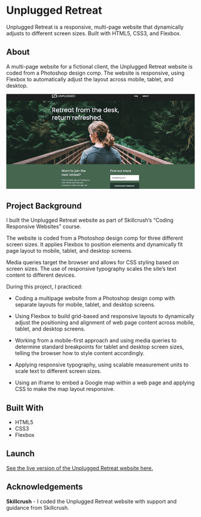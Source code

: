# Unplugged Retreat
Unplugged Retreat is a responsive, multi-page website that dynamically adjusts to different screen sizes. Built with HTML5, CSS3, and Flexbox.

## About
A multi-page website for a fictional client, the Unplugged Retreat website is coded from a Photoshop design comp. The website is responsive, using Flexbox to automatically adjust the layout across mobile, tablet, and desktop.

![Unplugged Retreat website](img/unplugged-retreat-screenshot.png)

## Project Background
I built the Unplugged Retreat website as part of Skillcrush’s “Coding Responsive Websites” course. 

The website is coded from a Photoshop design comp for three different screen sizes. It applies Flexbox to position elements and dynamically fit page layout to mobile, tablet, and desktop screens.

Media queries target the browser and allows for CSS styling based on screen sizes. The use of responsive typography scales the site’s text content to different devices.     

During this project, I practiced:

- Coding a multipage website from a Photoshop design comp with separate layouts for mobile, tablet, and desktop screens. 

- Using Flexbox to build grid-based and responsive layouts to dynamically adjust the positioning and alignment of web page content across mobile, tablet, and desktop screens. 

- Working from a mobile-first approach and using media queries to determine standard breakpoints for tablet and desktop screen sizes, telling the browser how to style content accordingly.

- Applying responsive typography, using scalable measurement units to scale text to different screen sizes. 

- Using an iframe to embed a Google map within a web page and applying CSS to make the map layout responsive.  

## Built With 
- HTML5 
- CSS3 
- Flexbox

## Launch
[See the live version of the Unplugged Retreat website here.](https://lonemortensen.github.io/206-unplugged-retreat/)

## Acknowledgements
**Skillcrush** - I coded the Unplugged Retreat website with support and guidance from Skillcrush. 